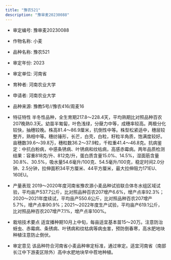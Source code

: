 ```yaml
---
title: "豫农521"
description: "豫审麦20230088"
---
```

* 审定编号:  豫审麦20230088

*  作物名称:  小麦

*  品种名称:  豫农521

*  审定年份:  2023

*  审定单位:  河南省

* 育种者:  河南农业大学

*  申请者:  河南农业大学

*  品种来源:  豫教5号//豫农416/周麦16

*  特征特性
半冬性品种，全生育期217.8～228.4天，平均熟期比对照品种百农207晚熟0.3天。幼苗半匍匐，叶色浅绿，分蘖力中等，成穗率较高。两极分化较快，抽穗较晚。株高81.4～86.9厘米，抗倒性中等。株型松紧适中，穗层较整齐，熟相中等。穗纺锤形，长芒，白壳，白粒，籽粒半角质，饱满度较好。亩穗数39.6～39.8万，穗粒数36.2～37.9粒，千粒重41.4～46.8克。抗病鉴定：中抗白粉病，中感条锈病、叶锈病和纹枯病，高感赤霉病。两年品质检测结果：容重818克/升、812克/升，蛋白质含量15.0%、14.5%，湿面筋含量30.8%、30.5%，吸水量54.6毫升/100克、54.5毫升/100克，稳定时间2.0分钟、2.5分钟，拉伸面积34平方厘米、44平方厘米，最大拉伸阻力171EU、160EU。

*  产量表现
2019～2020年度河南省豫农源小麦品种试验联合体冬水组区域试验，平均亩产537.7公斤，比对照品种百农207增产6.6%，增产点率92.3%；2020～2021年度续试，平均亩产550.6公斤，比对照品种百农207增产5.7%，增产点率90.9%；2021～2022年度生产试验，平均亩产619.1公斤，比对照品种百农207增产7.1%，增产点率100%。

*  栽培技术要点
适宜播种期10月上中旬，每亩适宜基本苗15～20万。注意防治蚜虫、赤霉病、条锈病、叶锈病和纹枯病等病虫害，预防倒春寒，高水肥地块种植注意防止倒伏。

*  审定意见
该品种符合河南省小麦品种审定标准，通过审定。适宜河南省（南部长江中下游麦区除外）高中水肥地块早中茬地种植。
